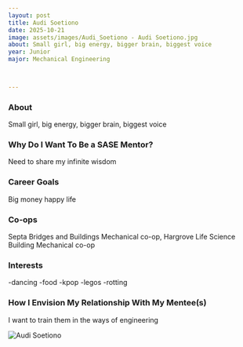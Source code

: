 ```yaml
---
layout: post
title: Audi Soetiono
date: 2025-10-21
image: assets/images/Audi_Soetiono - Audi Soetiono.jpg
about: Small girl, big energy, bigger brain, biggest voice
year: Junior
major: Mechanical Engineering



---
```


### About

Small girl, big energy, bigger brain, biggest voice
 

### Why Do I Want To Be a SASE Mentor?

Need to share my infinite wisdom


### Career Goals

Big money happy life


### Co-ops

Septa Bridges and Buildings Mechanical co-op, Hargrove Life Science  Building Mechanical co-op


### Interests

-dancing
-food
-kpop
-legos
-rotting


### How I Envision My Relationship With My Mentee(s) 

I want to train them in the ways of engineering 


<div class="text-center my-5">
    <img src="https://sase-drexel.github.io/mentorship-2025/assets/images/Audi_Soetiono - Audi Soetiono.jpg" alt="Audi Soetiono" class="rounded post-img" />
</div>


